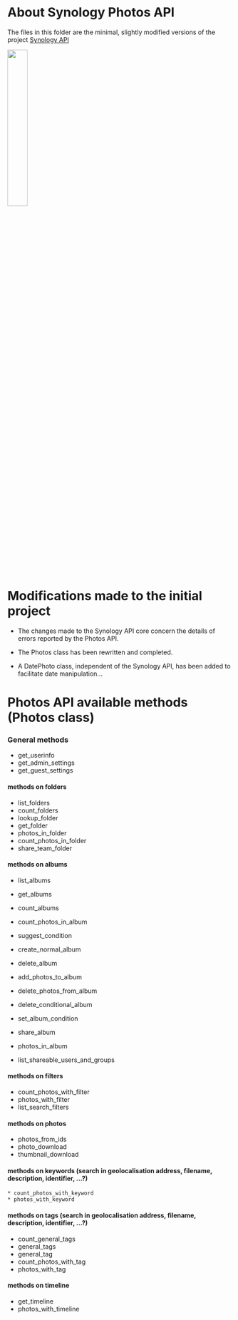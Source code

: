 # About Synology Photos API

The files in this folder are the minimal, slightly modified versions of the project [Synology API](https://github.com/N4S4/synology-api)

<img src="https://user-images.githubusercontent.com/33936751/100731387-99fffc00-33cb-11eb-833c-b6ab87177651.jpg" width="30%" height="30%">

# Modifications made to the initial project

- The changes made to the Synology API core concern the details of errors reported by the Photos API.

- The Photos class has been rewritten and completed.

- A DatePhoto class, independent of the Synology API, has been added to facilitate date manipulation...


# Photos API available methods (Photos class)

  ### General methods
  * get_userinfo
  * get_admin_settings
  * get_guest_settings

  #### methods on folders
  * list_folders
  * count_folders
  * lookup_folder
  * get_folder
  * photos_in_folder
  * count_photos_in_folder
  * share_team_folder

  #### methods on albums
  * list_albums
  * get_albums
  * count_albums
  * count_photos_in_album
  * suggest_condition
  * create_normal_album
  * delete_album
  * add_photos_to_album
  * delete_photos_from_album
  * delete_conditional_album
  * set_album_condition
  * share_album
  * photos_in_album

  * list_shareable_users_and_groups

  #### methods on filters
  * count_photos_with_filter
  * photos_with_filter
  * list_search_filters

  #### methods on photos
  * photos_from_ids
  * photo_download
  * thumbnail_download

  #### methods on keywords (search in geolocalisation address, filename, description, identifier, ...?)
    * count_photos_with_keyword
    * photos_with_keyword


  #### methods on tags (search in geolocalisation address, filename, description, identifier, ...?)
  * count_general_tags
  * general_tags
  * general_tag
  * count_photos_with_tag
  * photos_with_tag

  #### methods on timeline
  * get_timeline
  * photos_with_timeline